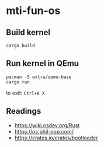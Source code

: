 # mti-fun-os

## Build kernel

```shell
cargo build
```

## Run kernel in QEmu

```shell
pacman -S extra/qemu-base
cargo run
```
to exit: `Ctrl+A X`

## Readings

- https://wiki.osdev.org/Rust
- https://os.phil-opp.com/
- https://crates.io/crates/bootloader